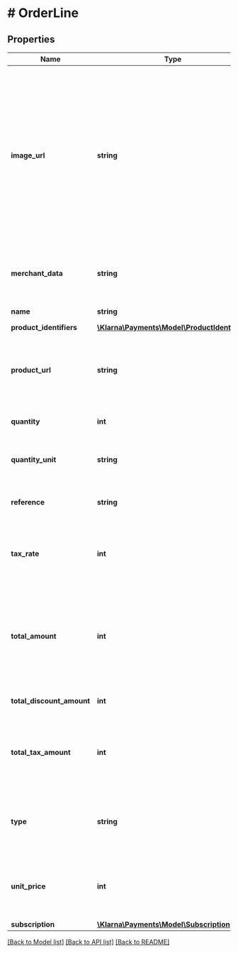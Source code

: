 # # OrderLine

## Properties

Name | Type | Description | Notes
------------ | ------------- | ------------- | -------------
**image_url** | **string** | URL to an image that can be later embedded in communications between Klarna and the customer. (max 1024 characters).  A minimum of 250x250 px resolution is recommended for the image to look good in the Klarna app, and below 50x50 px won&#39;t even show. We recommend using a good sized image (650x650 px or more), however the file size must not exceed 12MB. | [optional]
**merchant_data** | **string** | Used for storing merchant&#39;s internal order number or other reference. Pass through field. (max 1024 characters) | [optional]
**name** | **string** | Descriptive name of the order line item. |
**product_identifiers** | [**\Klarna\Payments\Model\ProductIdentifiers**](ProductIdentifiers.md) |  | [optional]
**product_url** | **string** | URL to the product in the merchant’s webshop that can be later used in communications between Klarna and the customer. (max 1024 characters) | [optional]
**quantity** | **int** | Quantity of the order line item. Must be a non-negative number. |
**quantity_unit** | **string** | Unit used to describe the quantity, e.g. kg, pcs, etc. If defined the value has to be 1-8 characters. | [optional]
**reference** | **string** | Client facing article number, SKU or similar. Max length is 256 characters. | [optional]
**tax_rate** | **int** | Tax rate of the order line. Non-negative value. The percentage value is represented with two implicit decimals. I.e 2000 &#x3D; 20%. | [optional]
**total_amount** | **int** | Total amount of the order line. Must be defined as minor units. Includes tax and discount. Eg: 2000&#x3D;20 euros Value &#x3D; (quantity x unit_price) - total_discount_amount.  (max value: 100000000) |
**total_discount_amount** | **int** | Non-negative minor units. Includes tax. Eg: 500&#x3D;5 euros | [optional]
**total_tax_amount** | **int** | Total tax amount of the order line. Must be within ±1 of total_amount - total_amount 10000 / (10000 + tax_rate). Negative when type is discount. | [optional]
**type** | **string** | Type of the order line item. The possible values are:  physical discount shipping_fee sales_tax digital gift_card store_credit surcharge | [optional]
**unit_price** | **int** | Price for a single unit of the order line. Must be defined as minor units. Includes tax, excludes discount. (max value: 100000000) |
**subscription** | [**\Klarna\Payments\Model\Subscription**](Subscription.md) |  | [optional]

[[Back to Model list]](../../README.md#models) [[Back to API list]](../../README.md#endpoints) [[Back to README]](../../README.md)
